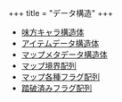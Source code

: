+++
title = "データ構造"
+++

* [味方キャラ構造体](@/data-structure/hero/_index.md)
* [アイテムデータ構造体](@/data-structure/item-data/_index.md)
* [マップメタデータ構造体](@/data-structure/place-metadata/_index.md)
* [マップ境界配列](@/data-structure/place-boundarys/_index.md)
* [マップ各種フラグ配列](@/data-structure/place-flags/_index.md)
* [踏破済みフラグ配列](@/data-structure/automap/_index.md)

